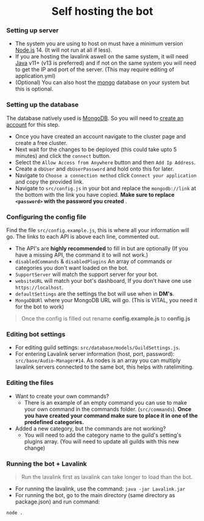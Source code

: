 <h1 align="center">
  <br>
  Self hosting the bot
  <br>
</h1>


### Setting up server
* The system you are using to host on must have a minimum version [Node.js](https://nodejs.org/en/) 14. (It will not run at all if less).
* If you are hosting the lavalink aswell on the same system, it will need [Java](https://adoptopenjdk.net/) v11+ (v13 is preferred) and if not on the same system you will need to get the IP and port of the server. (This may require editing of application.yml)
* (Optional) You can also host the [mongo](https://www.mongodb.com/) database on your system but this is optional.

### Setting up the database
The database natively used is [MongoDB](https://www.mongodb.com/). So you will need to [create an account](https://www.mongodb.com/try) for this step.

* Once you have created an account navigate to the cluster page and create a free cluster.
* Next wait for the changes to be deployed (this could take upto 5 minutes) and click the `connect` button.
* Select the `Allow Access from Anywhere` button and then `Add Ip Address`.
* Create a `dbUser` and `dbUserPassword` and hold onto this for later.
* Navigate to `Choose a connection method` click `Connect your application` and copy the provided link.
* Navigate to `src/config.js` in your bot and replace the `mongodb://link` at the bottom with the link you have copied. **Make sure to replace `<password>` with the password you created** .

### Configuring the config file
Find the file `src/config.example.js`, this is where all your information will go. The links to each API is above each line, commented out.
* The API's are **highly recommended** to fill in but are optionally (If you have a missing API, the command it  to will not work.)
* `disabledCommands` & `disabledPlugins` An array of commands or categories you don't want loaded on the bot.
* `SupportServer` will match the support server for your bot.
* `websiteURL` will match your bot's dashboard, If you don't have one use `https://localhost`.
* `defaultSettings` are the settings the bot will use when in **DM's**.
* `MongoDBURl` where your MongoDB URL will go. (This is VITAL, you need it for the bot to work)
> Once the config is filled out rename **config.example.js** to **config.js**


### Editing bot settings
* For editing guild settings: `src/database/models/GuildSettings.js`.
* For entering Lavalink server information (host, port, password): `src/base/Audio-Manager#14`. As nodes is an array you can multiply lavalink servers connected to the same bot, this helps with ratelimiting.

### Editing the files
* Want to create your own commands?
    * There is an example of an empty command you can use to make your own command in the commands folder. (`src/commands`). **Once you have created your command make sure to place it in one of the predefined categories.**
* Added a new category, but the commands are not working?
    * You will need to add the category name to the guild's setting's plugins array. (You will need to update all guilds with this new change)


### Running the bot + Lavalink
> Run the lavalink first as lavalink can take longer to load than the bot.
* For running the lavalink, use the command: `java -jar Lavalink.jar`
* For running the bot, go to the main directory (same directory as package.json) and run command:
```sh
node .    
```
